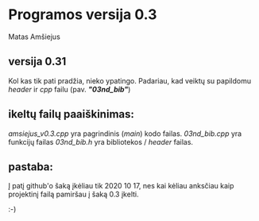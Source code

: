 # Programos versija 0.3
Matas Amšiejus

## versija 0.31
Kol kas tik pati pradžia, nieko ypatingo. Padariau, kad veiktų su papildomu *header* ir *cpp* failu (pav. ***"03nd_bib"***)

## ikeltų failų paaiškinimas:
*amsiejus_v0.3.cpp* yra pagrindinis (*main*) kodo failas.
*03nd_bib.cpp* yra funkcijų failas
*03nd_bib.h* yra bibliotekos / *header* failas.

## pastaba:
Į patį github'o šaką įkėliau tik 2020 10 17, nes kai kėliau anksčiau kaip projektinį failą pamiršau į šaką 0.3 įkelti.

:-)
